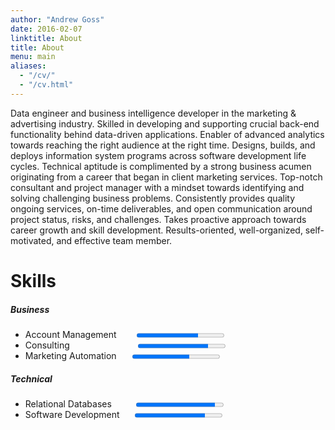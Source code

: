 ```yaml
---
author: "Andrew Goss"
date: 2016-02-07
linktitle: About
title: About
menu: main
aliases:
  - "/cv/"
  - "/cv.html"
---
```


Data engineer and business intelligence developer in the marketing & advertising industry. Skilled in developing and supporting crucial back-end functionality behind data-driven applications. Enabler of advanced analytics towards reaching the right audience at the right time. Designs, builds, and deploys information system programs across software development life cycles. Technical aptitude is complimented by a strong business acumen originating from a career that began in client marketing services. Top-notch consultant and project manager with a mindset towards identifying and solving challenging business problems. Consistently provides quality ongoing services, on-time deliverables, and open communication around project status, risks, and challenges. Takes proactive approach towards career growth and skill development. Results-oriented, well-organized, self-motivated, and effective team member.

# Skills
##### Business
<ul class="compact">
<li>
 <label>Account Management&ensp;&ensp;&ensp;&ensp;</label>
 <progress max="1.0" value="0.7"></progress>
</li>
<li>
 <label>Consulting&ensp;&ensp;&ensp;&ensp;&ensp;&ensp;&ensp;&ensp;&ensp;&ensp;&ensp;&ensp;&ensp;&ensp;&ensp;</label>
 <progress max="1.0" value="0.8"></progress>
</li>
<li>
 <label>Marketing Automation&ensp;&ensp;&ensp;</label>
 <progress max="1.0" value="0.65"></progress>
</li>
</ul>

##### Technical
<ul class="compact">
<li>
 <label>Relational Databases&ensp;&ensp;&ensp;&ensp;&ensp;</label>
 <progress max="1.0" value="0.9"></progress>
</li>
<li>
 <label>Software Development&ensp;&ensp;&ensp;</label>
 <progress max="1.0" value="0.8"></progress>
</li>
</ul>